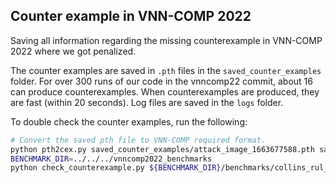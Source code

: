 ## Counter example in VNN-COMP 2022

Saving all information regarding the missing counterexample in VNN-COMP 2022
where we got penalized.

The counter examples are saved in `.pth` files in the `saved_counter_examples`
folder. For over 300 runs of our code in the vnncomp22 commit, about 16 can
produce counterexamples. When counterexamples are produced, they are fast
(within 20 seconds).  Log files are saved in the `logs` folder.

To double check the counter examples, run the following:

```bash
# Convert the saved pth file to VNN-COMP required format.
python pth2cex.py saved_counter_examples/attack_image_1663677588.pth saved_counter_examples/attack_output_1663677588.pth out.txt <<< 20
BENCHMARK_DIR=../../../vnncomp2022_benchmarks
python check_counterexample.py ${BENCHMARK_DIR}/benchmarks/collins_rul_cnn/onnx/NN_rul_small_window_20.onnx ${BENCHMARK_DIR}/benchmarks/collins_rul_cnn/vnnlib/if_then_7levels_w20.vnnlib out.txt
```


